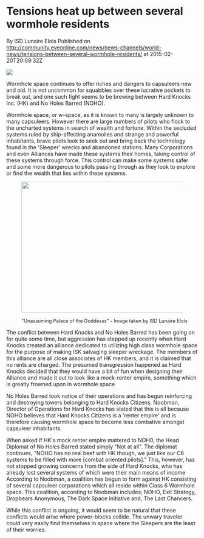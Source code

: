# Tensions heat up between several wormhole residents
By ISD Lunaire Elois
Published on http://community.eveonline.com/news/news-channels/world-news/tensions-between-several-wormhole-residents/ at 2015-02-20T20:09:32Z

 ![](http://web.ccpgamescdn.com/newssystem/media/64904/1/ISD_IC.png)

Wormhole space continues to offer riches and dangers to capsuleers new and old. It is not uncommon for squabbles over these lucrative pockets to break out, and one such fight seems to be brewing between Hard Knocks Inc. (HK) and No Holes Barred (NOHO).

Wormhole space, or w-space, as it is known to many is largely unknown to many capsuleers. However there are large numbers of pilots who flock to the uncharted systems in search of wealth and fortune. Within the secluded systems ruled by ship-affecting anamolies and strange and powerful inhabitants, brave pilots look to seek out and bring back the technology found in the 'Sleeper' wrecks and abandoned stations. Many Corporations and even Alliances have made these systems their homes, taking control of these systems through force. This control can make some systems safer and some more dangerous to pilots passing through as they look to explore or find the wealth that lies within these systems.

<figure>
	<p>
		<a href="http://web.ccpgamescdn.com/newssystem/media/66933/1/Unassuming_Palace_of_the_Goddess.jpg"><img alt="" src="http://web.ccpgamescdn.com/newssystem/media/66933/1/Unassuming_Palace_of_the_Goddess_550.jpg" style="width: 550px; height: 344px;"></a></p>
	<figcaption style="width:550px; font-size:0.9em;">"Unassuming Palace of the Goddesss" - Image taken by ISD Lunaire Elois</figcaption></figure>

The conflict between Hard Knocks and No Holes Barred has been going on for quite some time, but aggression has stepped up recently when Hard Knocks created an alliance dedicated to utilizing high class wormhole space for the purpose of making ISK salvaging sleeper wreckage. The members of this alliance are all close associates of HK members, and it is claimed that no rents are charged. The presumed transgression happened as Hard Knocks decided that they would have a bit of fun when designing their Alliance and made it out to look like a mock-renter empire, something which is greatly frowned upon in wormhole space

No Holes Barred took notice of their operations and has begun reinforcing and destroying towers belonging to Hard Knocks Citizens. Noobman, Director of Operations for Hard Knocks has stated that this is all because NOHO believes that Hard Knocks Citizens is a 'renter empire' and is therefore causing wormhole space to become less combative amongst capsuleer inhabitants.

When asked if HK's mock renter empire mattered to NOH0, the Head Diplomat of No Holes Barred stated simply "Not at all". The diplomat continues, "NOHO has no real beef with HK though, we just like our C6 systems to be filled with more [combat oriented pilots]." This, however, has not stopped growing concerns from the side of Hard Knocks, who has already lost several systems of which were their main means of income According to Noobman, a coalition has begun to form against HK consisting of several capsuleer corporations which all reside within Class 6 Wormhole space. This coalition, according to Noobman includes; NOHO, Exit Strategy, Dropbears Anonymous, The Dark Space Initiative and, The Last Chancers.

While this conflict is ongoing, it would seem to be natural that these conflicts would arise where power-blocks collide. The unwary traveler could very easily find themselves in space where the Sleepers are the least of their worries.


